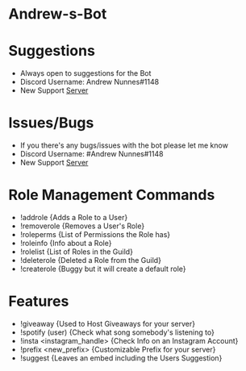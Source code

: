 # Andrew-s-Bot

# Suggestions
* Always open to suggestions for the Bot
* Discord Username: Andrew Nunnes#1148 
* New Support [Server](https://discord.gg/fkdW9hB)

# Issues/Bugs
* If you there's any bugs/issues with the bot please let me know
* Discord Username: #Andrew Nunnes#1148
* New Support [Server](https://discord.gg/fkdW9hB)

# Role Management Commands
* !addrole <user> <rolename> {Adds a Role to a User}
* !removerole <user> <rolename> {Removes a User's Role}
* !roleperms <rolename> {List of Permissions the Role has}
* !roleinfo <rolename> {Info about a Role}
* !rolelist {List of Roles in the Guild}
* !deleterole <rolename> {Deleted a Role from the Guild}
* !createrole <name> {Buggy but it will create a default role}

# Features
* !giveaway {Used to Host Giveaways for your server}
* !spotify (user) {Check what song somebody's listening to}
* !insta <instagram_handle> {Check Info on an Instagram Account}
* !prefix <new_prefix> {Customizable Prefix for your server}
* !suggest <suggestion> {Leaves an embed including the Users Suggestion}
